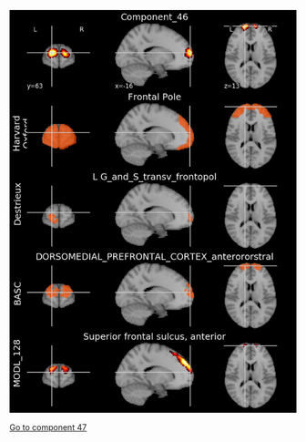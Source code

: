 


![46](preliminary/46.jpg "Component 46")

[Go to component 47](https://parietal-inria.github.io/MODL_atlas/512/47 "Component 47")